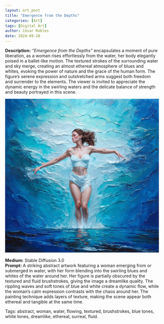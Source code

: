 ```yaml
---
layout: art_post
title: "Emergence from the Depths"
categories: [Art]
tags: [Digital Art]
author: César Robles
date: 2024-09-20
---
```

**Description:** *“Emergence from the Depths”* encapsulates a moment of pure liberation, as a woman rises effortlessly from the water, her body elegantly poised in a ballet-like motion. The textured strokes of the surrounding water and sky merge, creating an almost ethereal atmosphere of blues and whites, evoking the power of nature and the grace of the human form. The figure’s serene expression and outstretched arms suggest both freedom and surrender to the elements. The viewer is invited to appreciate the dynamic energy in the swirling waters and the delicate balance of strength and beauty portrayed in this scene.

![Emergence from the Depths](/imag/digital_art/emergence_from_the_depths.jpg)

**Medium:** Stable Diffusion 3.0\
**Prompt:** A striking abstract artwork featuring a woman emerging from or submerged in water, with her form blending into the swirling blues and whites of the water around her. Her figure is partially obscured by the textured and fluid brushstrokes, giving the image a dreamlike quality. The rippling waves and soft tones of blue and white create a dynamic flow, while the woman’s calm expression contrasts with the chaos around her. The painting technique adds layers of texture, making the scene appear both ethereal and tangible at the same time.

Tags: abstract, woman, water, flowing, textured, brushstrokes, blue tones, white tones, dreamlike, ethereal, surreal, fluid.